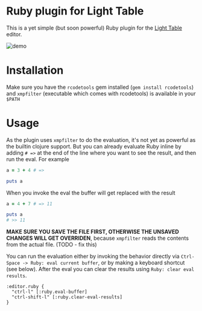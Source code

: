 # Ruby plugin for Light Table

This is a yet simple (but soon powerful) Ruby plugin for the [Light Table](http://lighttable.com/) editor.

![demo](http://i.imgur.com/pFtzOw3.gif)

# Installation

Make sure you have the `rcodetools` gem installed (`gem install rcodetools`) and `xmpfilter` (executable which comes with rcodetools) is available in your `$PATH`

# Usage

As the plugin uses `xmpfilter` to do the evaluation, it's not yet as powerful as the builtin clojure support. But you can already evaluate Ruby inline by adding `# =>` at the end of the line where you want to see the result, and then run the eval. For example

```ruby
a = 3 + 4 # =>

puts a
```

When you invoke the eval the buffer will get replaced with the result

```ruby
a = 4 + 7 # => 11

puts a
# >> 11
```

**MAKE SURE YOU SAVE THE FILE FIRST, OTHERWISE THE UNSAVED CHANGES WILL GET OVERRIDEN**, because `xmpfilter` reads the contents from the actual file. (TODO - fix this)

You can run the evaluation either by invoking the behavior directly via `Ctrl-Space -> Ruby: eval current buffer`, or by making a keyboard shortcut (see below). After the eval you can clear the results using `Ruby: clear eval results`.

```
:editor.ruby {
  "ctrl-l" [:ruby.eval-buffer]
  "ctrl-shift-l" [:ruby.clear-eval-results]
}
```